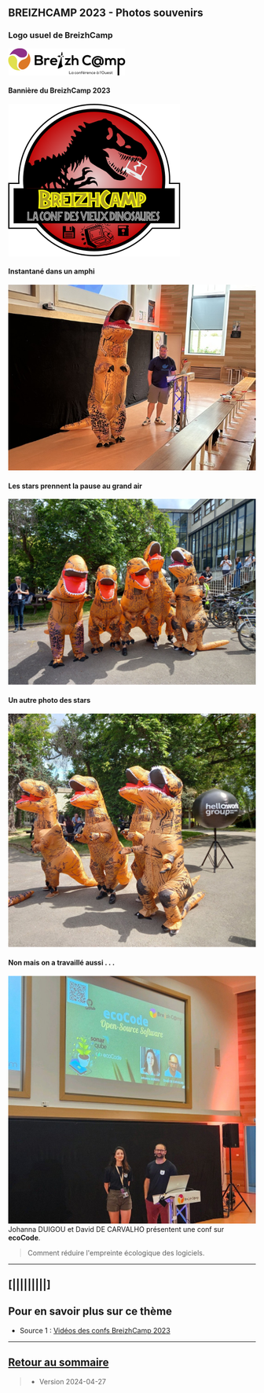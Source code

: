 ## BREIZHCAMP 2023 - Photos souvenirs

### Logo usuel de BreizhCamp
![Photo001](../illustrim/Photos/logo-BreizhCamp.png)


#### Bannière du BreizhCamp 2023
![Photo002](../illustrim/Photos/breizhassic-world.png)

#### Instantané dans un amphi
![Photo003](../illustrim/Photos/img_Amphi_A_0888_720.jpg)

#### Les stars prennent la pause au grand air 
![Photo004](../illustrim/Photos/T-Rex_ISTIC_268143.jpg)

#### Un autre photo des stars  
![Photo004](../illustrim/Photos/T-Rex_ISTIC_268787.jpg)


#### Non mais on a travaillé aussi . . .
![Photo004](../illustrim/Photos/ecoCode_JohannaDuigou_BzhCamp2023.jpg)
Johanna DUIGOU et David DE CARVALHO présentent une conf sur **ecoCode**.
> Comment réduire l'empreinte écologique des logiciels.




---

## [|||||||||] 
>
## Pour en savoir plus sur ce thème

- Source 1 : [Vidéos des confs BreizhCamp 2023](https://www.youtube.com/playlist?list=PLv7xGPH0RMUQC6eKGeEXO4PzvKdsU7z2j)

---

## [Retour au sommaire](https://dcn-prof.github.io/breizhdataclub/)
  
>

>  *  Version 2024-04-27
